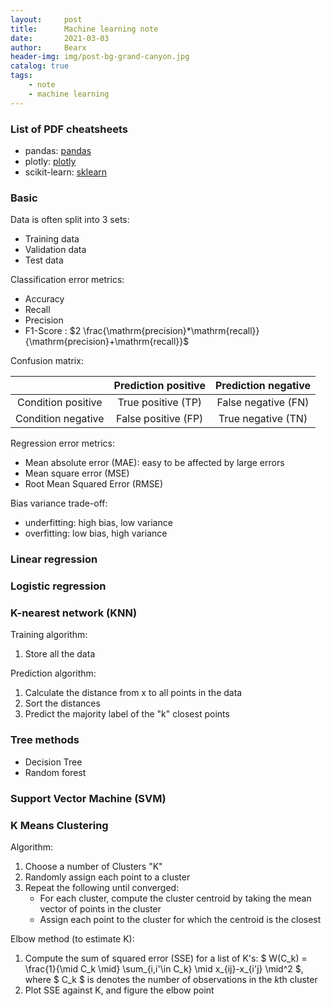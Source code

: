 ```yaml
---
layout:     post
title:      Machine learning note
date:       2021-03-03
author:     Bearx
header-img: img/post-bg-grand-canyon.jpg
catalog: true
tags:
    - note
    - machine learning
---
```


### List of PDF cheatsheets

* pandas: [pandas](../img/cheatsheet/cheat%20sheet%20pandas.pdf)
* plotly: [plotly](../img/cheatsheet/cheat%20sheet%20plotly.pdf)
* scikit-learn: [sklearn](../img/cheatsheet/cheat%20sheet%20scikit-learn.pdf)

### Basic

Data is often split into 3 sets:

* Training data
* Validation data
* Test data

Classification error metrics:

* Accuracy
* Recall
* Precision
* F1-Score : $2 \frac{\mathrm{precision}*\mathrm{recall}}{\mathrm{precision}+\mathrm{recall}}$

Confusion matrix:

|                    | Prediction positive | Prediction negative |
|:------------------:|:-------------------:|:-------------------:|
| Condition positive | True positive (TP)  | False negative (FN) |
| Condition negative | False positive (FP) | True negative (TN)  |

Regression error metrics:

* Mean absolute error (MAE): easy to be affected by large errors
* Mean square error (MSE)
* Root Mean Squared Error (RMSE)

Bias variance trade-off:

* underfitting: high bias, low variance
* overfitting: low bias, high variance

### Linear regression

### Logistic regression

### K-nearest network (KNN)

Training algorithm:

1. Store all the data

Prediction algorithm:

1. Calculate the distance from x to all points in the data
2. Sort the distances
3. Predict the majority label of the "k" closest points

### Tree methods

* Decision Tree
* Random forest

### Support Vector Machine (SVM)

### K Means Clustering

Algorithm:

1. Choose a number of Clusters "K"
2. Randomly assign each point to a cluster
3. Repeat the following until converged:
    * For each cluster, compute the cluster centroid by taking the mean vector of points in the cluster
    * Assign each point to the cluster for which the centroid is the closest

Elbow method (to estimate K):

1. Compute the sum of squared error (SSE) for a list of K's: $ W(C_k) = \frac{1}{\mid C_k \mid} \sum_{i,i'\in C_k} \mid x_{ij}-x_{i'j} \mid^2 $, where $ C_k $ is denotes the number of observations in the *k*th cluster
2. Plot SSE against K, and figure the elbow point

